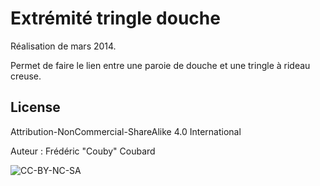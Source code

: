 # Extrémité tringle douche

Réalisation de mars 2014.

Permet de faire le lien entre une paroie de douche et une tringle à rideau creuse.

## License

Attribution-NonCommercial-ShareAlike 4.0 International

Auteur : Frédéric "Couby" Coubard

![CC-BY-NC-SA](https://i.creativecommons.org/l/by-nc-sa/3.0/nl/88x31.png)

